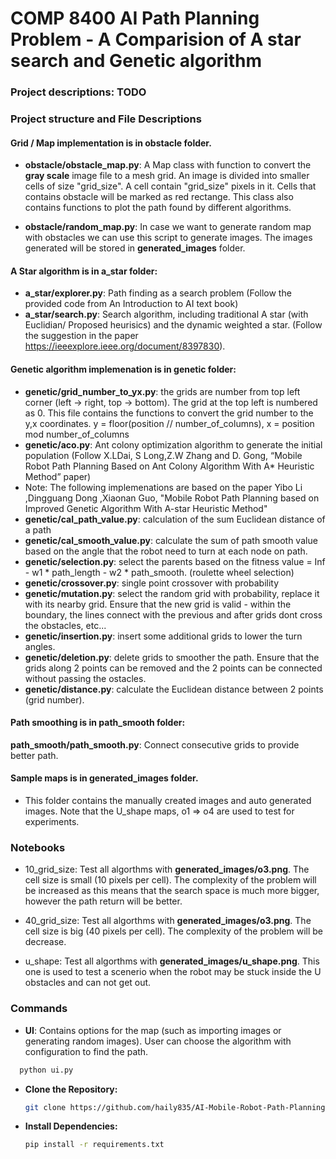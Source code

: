 # COMP 8400 AI Path Planning Problem - A Comparision of A star search and Genetic algorithm

### Project descriptions: TODO



### Project structure and File Descriptions

#### Grid / Map implementation is in **obstacle** folder.
- **obstacle/obstacle_map.py**: A Map class with function to convert the **gray scale** image file to a mesh grid. An image is divided into smaller cells of size "grid_size". A cell contain "grid_size" pixels in it. Cells that contains obstacle will be marked as red rectange. This class also contains functions to plot the path found by different algorithms.

- **obstacle/random_map.py**: In case we want to generate random map with obstacles we can use this script to generate images. The images generated will be stored in **generated_images** folder.


#### A Star algorithm is in **a_star** folder:
- **a_star/explorer.py**: Path finding as a search problem (Follow the provided code from An Introduction to AI text book)
- **a_star/search.py**: Search algorithm, including traditional A star (with Euclidian/ Proposed heurisics) and the dynamic weighted a star. (Follow the suggestion in the paper https://ieeexplore.ieee.org/document/8397830). 


#### Genetic algorithm implemenation is in **genetic** folder:
- **genetic/grid_number_to_yx.py**: the grids are number from top left corner (left -> right, top -> bottom). The grid at the top left is numbered as 0. This file contains the functions to convert the grid number to the y,x coordinates. y = floor(position // number_of_columns), x = position mod number_of_columns
- **genetic/aco.py**: Ant colony optimization algorithm to generate the initial population (Follow X.LDai, S Long,Z.W Zhang and D.  Gong, “Mobile Robot Path Planning Based on Ant Colony Algorithm With A* Heuristic Method” paper)
- Note: The following implemenations are based on the paper Yibo Li ,Dingguang Dong ,Xiaonan Guo, "Mobile Robot Path Planning based on Improved Genetic Algorithm With A-star Heuristic Method" 
- **genetic/cal_path_value.py**: calculation of the sum  Euclidean distance of a path
- **genetic/cal_smooth_value.py**: calculate the sum of path smooth value based on the angle that the robot need to turn at each node on path.
- **genetic/selection.py**: select the parents based on the fitness value = Inf - w1 * path_length - w2 * path_smooth. (roulette wheel selection)
- **genetic/crossover.py**: single point crossover with probability
- **genetic/mutation.py**: select the random grid with probability, replace it with its nearby grid. Ensure that the new grid is valid - within the boundary, the lines connect with the previous and after grids dont cross the obstacles, etc... 
- **genetic/insertion.py**: insert some additional grids to lower the turn angles.
- **genetic/deletion.py**: delete grids to smoother the path. Ensure that the grids along 2 points can be removed and the 2 points can be connected without passing the ostacles.
- **genetic/distance.py**: calculate the Euclidean distance between 2 points (grid number).


#### Path smoothing is in **path_smooth** folder:
**path_smooth/path_smooth.py**: Connect consecutive grids to provide better path.


#### Sample maps is in **generated_images** folder.
- This folder contains the manually created images and auto generated images. Note that the U_shape maps, o1 => o4 are used to test for experiments.


### Notebooks
- 10_grid_size: Test all algorthms with **generated_images/o3.png**. The cell size is small (10 pixels per cell). The complexity of the problem will be increased as this means that the search space is much more bigger, however the path return will be better.

- 40_grid_size: Test all algorthms with **generated_images/o3.png**. The cell size is big (40 pixels per cell). The complexity of the problem will be decrease.

- u_shape: Test all algorthms with **generated_images/u_shape.png**. This one is used to test a scenerio when the robot may be stuck inside the U obstacles and can not get out.


### Commands
- **UI**: Contains options for the map (such as importing images or generating random images). User can choose the algorithm with configuration to find the path.

```bash
  python ui.py
```

- **Clone the Repository:**
  ```bash
  git clone https://github.com/haily835/AI-Mobile-Robot-Path-Planning
  ```

- **Install Dependencies:**
  ```bash
  pip install -r requirements.txt
  ```
